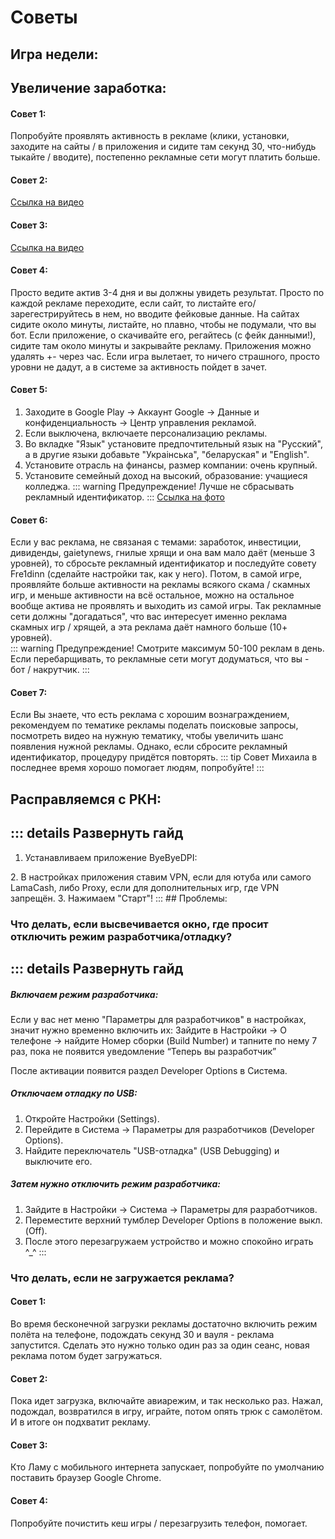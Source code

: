 # Советы
## Игра недели:
<script setup>
import { VPTeamMembers } from 'vitepress/theme'

const members = [
  {
    avatar: 'https://raw.githubusercontent.com/lamacash/lamacash.github.io/refs/heads/main/docs/public/spikebird.webp',
    name: 'Spike Bird',
    title: 'работает, лимит 4500 ур',
    links: [
      { icon: 'googleplay', link: 'https://play.google.com/store/apps/details?id=com.spikebird.spiky.birdy' },
    ]
  }
]
</script>

<VPTeamMembers size="medium" :members />

## Увеличение заработка:

#### Совет 1: <Badge type="tip" text="Оффициальное" />
Попробуйте проявлять активность в рекламе (клики, установки, заходите на сайты / в приложения и сидите там секунд 30, что-нибудь тыкайте / вводите), постепенно рекламные сети могут платить больше.
#### Cовет 2: <Badge type="info" text="Лёлик" />
[Ссылка на видео](https://t.me/c/2525167025/3/17560)
#### Cовет 3: <Badge type="info" text="Расхититель Ламы" />
[Ссылка на видео](https://t.me/c/2525167025/6/25554)
#### Совет 4: <Badge type="info" text="Sander" />
Просто ведите актив 3-4 дня и вы должны увидеть результат. Просто по каждой рекламе переходите, если сайт, то листайте его/зарегестрируйтесь в нем, но вводите фейковые данные. На сайтах сидите около минуты, листайте, но плавно, чтобы не подумали, что вы бот. Если приложение, о скачивайте его, регайтесь (с фейк данными!), сидите там около минуты и закрывайте рекламу. Приложения можно удалять +- через час. Если игра вылетает, то ничего страшного, просто уровни не дадут, а в системе за активность пойдет в зачет.
#### Совет 5: <Badge type="info" text="Fre1dinn" />
1. Заходите в Google Play -> Аккаунт Google -> Данные и конфиденциальность -> Центр управления рекламой.
2. Если выключена, включаете персонализацию рекламы.
3. Во вкладке "Язык" установите предпочтительный язык на "Русский", а в другие языки добавьте "Украiнська", "беларуская" и "English".
4. Установите отрасль на финансы, размер компании: очень крупный.
5. Установите семейный доход на высокий, образование: учащиеся колледжа.
::: warning Предупреждение!
Лучше не сбрасывать рекламный идентификатор.
:::
[Ссылка на фото](https://t.me/c/2525167025/6/19967)
#### Совет 6: <Badge type="info" text="Феликс" />
Если у вас реклама, не связаная с темами: заработок, инвестиции, дивиденды, gaietynews, гнилые хрящи и она вам мало даёт (меньше 3 уровней), то сбросьте рекламный идентификатор и последуйте совету Fre1dinn (сделайте настройки так, как у него). Потом, в самой игре, проявляйте больше активности на рекламы всякого скама / скамных игр, и меньше активности на всё остальное, можно на остальное вообще актива не проявлять и выходить из самой игры. Так рекламные сети должны "догадаться", что вас интересует именно реклама скамных игр / хрящей, а эта реклама даёт намного больше (10+ уровней). <br>
::: warning Предупреждение!
Смотрите максимум 50-100 реклам в день. Если перебарщивать, то рекламные сети могут додуматься, что вы - бот / накрутчик.
:::
#### Совет 7: <Badge type="info" text="Михаил Медведев" />
Если Вы знаете, что есть реклама с хорошим вознаграждением, рекомендуем по тематике рекламы поделать поисковые запросы, посмотреть видео на нужную тематику, чтобы увеличить шанс появления нужной рекламы. Однако, если сбросите рекламный идентификатор, процедуру придётся повторять.
::: tip
Совет Михаила в последнее время хорошо помогает людям, попробуйте!
:::
## Расправляемся с РКН: <Badge type="info" text="Феликс" />
::: details Развернуть гайд
---
1. Устанавливаем приложение ByeByeDPI:
<CustomLinkComponent href="https://github.com/romanvht/ByeByeDPI/releases/download/v.1.6.5/ByeByeDPI-v1.6.5-universal-release.apk" title="Прямая ссылка (клик)" />
2. В настройках приложения ставим VPN, если для ютуба или самого LamaCash, либо Proxy, если для дополнительных игр, где VPN запрещён.
3. Нажимаем "Старт"!
:::
## Проблемы:

### Что делать, если высвечивается окно, где просит отключить режим разработчика/отладку? <Badge type="tip" text="Оффициальное" />
::: details Развернуть гайд
---
##### Включаем режим разработчика:
Если у вас нет меню "Параметры для разработчиков" в настройках, значит нужно временно включить их:
Зайдите в Настройки → О телефоне → найдите Номер сборки (Build Number) и тапните по нему 7 раз, пока не появится уведомление “Теперь вы разработчик”
<CustomLinkComponent href="https://lifehacker.ru/kak-vkluchitj-rezhim-razrabotchika-na-android/" title="Инструкция на включение (клик)" />

После активации появится раздел Developer Options в Система.
##### Отключаем отладку по USB:
1. Откройте Настройки (Settings).
2. Перейдите в Система → Параметры для разработчиков (Developer Options).
3. Найдите переключатель "USB-отладка" (USB Debugging) и выключите его.
##### Затем нужно отключить режим разработчика:
1. Зайдите в Настройки → Система → Параметры для разработчиков.
2. Переместите верхний тумблер Developer Options в положение выкл. (Off).
3. После этого перезагружаем устройство и можно спокойно играть ^_^
:::
### Что делать, если не загружается реклама?

#### Совет 1: <Badge type="tip" text="Оффициальное" />
Во время бесконечной загрузки рекламы достаточно включить режим полёта на телефоне, подождать секунд 30 и вауля - реклама запустится. Сделать это нужно только один раз за один сеанс, новая реклама потом будет загружаться.
#### Совет 2: <Badge type="info" text="Наталья Мусатова" />
Пока идет загрузка, включайте авиарежим, и так несколько раз. Нажал, подождал, возвратился в игру, играйте, потом опять трюк с самолётом. И в итоге он подхватит рекламу.
#### Совет 3: <Badge type="info" text="Натали" />
Кто Ламу с мобильного интернета запускает, попробуйте по умолчанию поставить браузер Google Chrome.
#### Совет 4: <Badge type="info" text="Феликс" />
Попробуйте почистить кеш игры / перезагрузить телефон, помогает.<br>